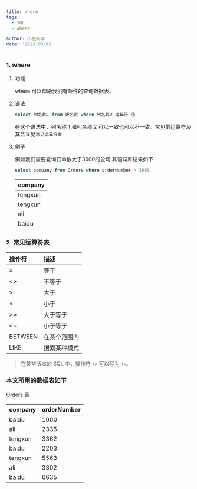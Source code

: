 ```yaml
---
title: where
tags:
  - SQL
  - where

author: 小左同学
date: '2022-03-02'
---
```


### 1. where

1. 功能

   where 可以帮助我们有条件的查询数据表。
2. 语法

   ```sql
   select 列名称1 from 表名称 where 列名称2 运算符 值
   ```
   在这个语法中，列名称 1 和列名称 2 可以一致也可以不一致。常见的运算符及其含义见`常见运算符表`

3. 例子

    例如我们需要查询订单数大于3000的公司,其语句和结果如下
    ```sql
    select company from Orders where orderNumber > 3000
    ```
   | company |
   | :------ |
   | tengxun |
   | tengxun |
   | ali     |
   | baidu   |


### 2. 常见运算符表

| 操作符  | 描述         |
| :------ | :----------- |
| =       | 等于         |
| <>      | 不等于       |
| >       | 大于         |
| <       | 小于         |
| >=      | 大于等于     |
| <=      | 小于等于     |
| BETWEEN | 在某个范围内 |
| LIKE    | 搜索某种模式 |

> 在某些版本的 SQL 中，操作符 `<>` 可以写为 `!=`。


### 本文所用的数据表如下

Orders 表

| company | orderNumber |
| :------ | :---------- |
| baidu   | 1000        |
| ali     | 2335        |
| tengxun | 3362        |
| baidu   | 2203        |
| tengxun | 5563        |
| ali     | 3302        |
| baidu   | 6635        |